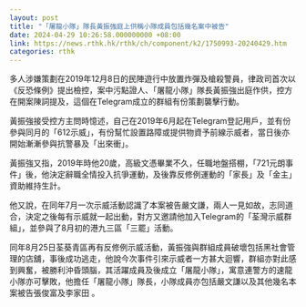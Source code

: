 ```yaml
---
layout: post
title: "「屠龍小隊」隊長黃振強庭上供稱小隊成員包括幾名案中被告"
date: 2024-04-29 10:26:58.000000000 +08:00
link: https://news.rthk.hk/rthk/ch/component/k2/1750993-20240429.htm
categories: rthk
---
```


多人涉嫌策劃在2019年12月8日的民陣遊行中放置炸彈及槍殺警員，律政司首次以《反恐條例》提出檢控，案中污點證人、「屠龍小隊」隊長黃振強出庭作供，控方在開案陳詞提及，這個在Telegram成立的群組有份策劃襲擊行動。

黃振強接受控方主問時憶述，自己在2019年6月起在Telegram登記用戶，並有份參與同月的「612示威」，有份幫忙設置路障或提供物資予前線示威者，當日後亦開始漸漸參與抗警暴及「出來衝」。

黃振強又指，2019年時他20歲，高級文憑畢業不久，任職地盤搭棚，「721元朗事件」後，他決定辭職全情投入抗爭運動，及後靠反修例運動的「家長」及「金主」資助維持生計。

他又說，在同年7月一次示威活動認識了本案被告嚴文謙，兩人一見如故，志同道合，決定之後每有示威就一起出動，對方又邀請他加入Telegram的「荃灣示威群組」，並參與了8月初的港九三區「三罷」活動。

同年8月25日荃葵青區再有反修例示威活動，黃振強與群組成員破壞包括黑社會管理的店舖，事後成功逃走，他說今次事件引來示威者一方甚大迴響，群組亦對此感到興奮，被勝利沖昏頭腦，其活躍成員及後成立「屠龍小隊」，寓意連警方的速龍小隊亦可擊敗，他擔任「屠龍小隊」隊長，小隊成員亦包括嚴文謙以及其他幾名本案被告張俊富及李家田 。

